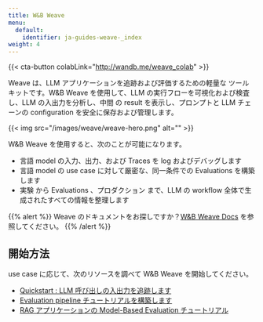 ```yaml
---
title: W&B Weave
menu:
  default:
    identifier: ja-guides-weave-_index
weight: 4
---
```


{{< cta-button colabLink="http://wandb.me/weave_colab" >}}

Weave は、LLM アプリケーションを追跡および評価するための軽量な ツールキットです。W&B Weave を使用して、LLM の実行フローを可視化および検査し、LLM の入出力を分析し、中間 の result を表示し、プロンプトと LLM チェーンの configuration を安全に保存および管理します。

{{< img src="/images/weave/weave-hero.png" alt="" >}}

W&B Weave を使用すると、次のことが可能になります。
* 言語 model の入力、出力、および Traces を log およびデバッグします
* 言語 model の use case に対して厳密な、同一条件での Evaluations を構築します
* 実験 から Evaluations 、プロダクション まで、LLM の workflow 全体で生成されたすべての情報を整理します

{{% alert %}}
Weave のドキュメントをお探しですか？[W&B Weave Docs](https://weave-docs.wandb.ai/) を参照してください。
{{% /alert %}}

## 開始方法
use case に応じて、次のリソースを調べて W&B Weave を開始してください。

* [Quickstart : LLM 呼び出しの入出力を追跡します](https://wandb.github.io/weave/quickstart)
* [Evaluation pipeline チュートリアルを構築します](https://wandb.github.io/weave/tutorial-eval)
* [RAG アプリケーションの Model-Based Evaluation チュートリアル](https://wandb.github.io/weave/tutorial-rag)
